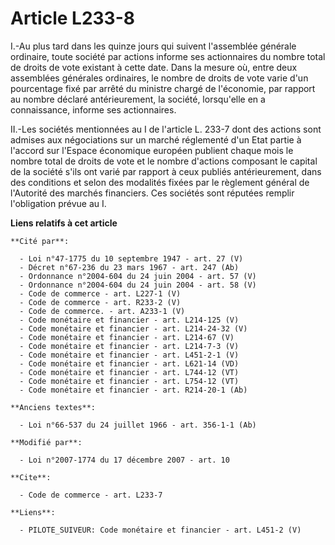 # Article L233-8

I.-Au plus tard dans les quinze jours qui suivent l'assemblée générale ordinaire, toute société par actions informe ses
actionnaires du nombre total de droits de vote existant à cette date. Dans la mesure où, entre deux assemblées générales
ordinaires, le nombre de droits de vote varie d'un pourcentage fixé par arrêté du ministre chargé de l'économie, par rapport
au nombre déclaré antérieurement, la société, lorsqu'elle en a connaissance, informe ses actionnaires. 

II.-Les sociétés mentionnées au I de l'article L. 233-7 dont des actions sont admises aux négociations sur un marché
réglementé d'un Etat partie à l'accord sur l'Espace économique européen publient chaque mois le nombre total de droits de
vote et le nombre d'actions composant le capital de la société s'ils ont varié par rapport à ceux publiés antérieurement,
dans des conditions et selon des modalités fixées par le règlement général de l'Autorité des marchés financiers. Ces sociétés
sont réputées remplir l'obligation prévue au I.

**Liens relatifs à cet article**

	**Cité par**:

	  - Loi n°47-1775 du 10 septembre 1947 - art. 27 (V)
	  - Décret n°67-236 du 23 mars 1967 - art. 247 (Ab)
	  - Ordonnance n°2004-604 du 24 juin 2004 - art. 57 (V)
	  - Ordonnance n°2004-604 du 24 juin 2004 - art. 58 (V)
	  - Code de commerce - art. L227-1 (V)
	  - Code de commerce - art. R233-2 (V)
	  - Code de commerce. - art. A233-1 (V)
	  - Code monétaire et financier - art. L214-125 (V)
	  - Code monétaire et financier - art. L214-24-32 (V)
	  - Code monétaire et financier - art. L214-67 (V)
	  - Code monétaire et financier - art. L214-7-3 (V)
	  - Code monétaire et financier - art. L451-2-1 (V)
	  - Code monétaire et financier - art. L621-14 (VD)
	  - Code monétaire et financier - art. L744-12 (VT)
	  - Code monétaire et financier - art. L754-12 (VT)
	  - Code monétaire et financier - art. R214-20-1 (Ab)

	**Anciens textes**:

	  - Loi n°66-537 du 24 juillet 1966 - art. 356-1-1 (Ab)

	**Modifié par**:

	  - Loi n°2007-1774 du 17 décembre 2007 - art. 10

	**Cite**:

	  - Code de commerce - art. L233-7

	**Liens**:

	  - PILOTE_SUIVEUR: Code monétaire et financier - art. L451-2 (V)
